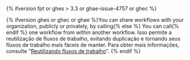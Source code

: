 {% ifversion fpt or ghes > 3.3 or ghae-issue-4757 or ghec %}

{% ifversion ghes or ghec or ghae %}You can share workflows with your organization, publicly or privately, by calling{% else %} You can call{% endif %} one workflow from within another workflow. Isso permite a reutilização de fluxos de trabalho, evitando duplicação e tornando seus fluxos de trabalho mais fáceis de manter. Para obter mais informações, consulte "[Reutilizando fluxos de trabalho](/actions/learn-github-actions/reusing-workflows)".
{% endif %}
